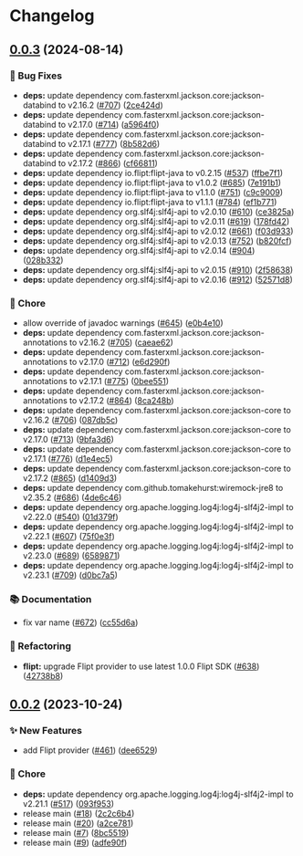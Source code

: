# Changelog

## [0.0.3](https://github.com/open-feature/java-sdk-contrib/compare/dev.openfeature.contrib.providers.flipt-v0.0.2...dev.openfeature.contrib.providers.flipt-v0.0.3) (2024-08-14)


### 🐛 Bug Fixes

* **deps:** update dependency com.fasterxml.jackson.core:jackson-databind to v2.16.2 ([#707](https://github.com/open-feature/java-sdk-contrib/issues/707)) ([2ce424d](https://github.com/open-feature/java-sdk-contrib/commit/2ce424dd780a04c49efe29093a33bd26d0ceccc5))
* **deps:** update dependency com.fasterxml.jackson.core:jackson-databind to v2.17.0 ([#714](https://github.com/open-feature/java-sdk-contrib/issues/714)) ([a5964f0](https://github.com/open-feature/java-sdk-contrib/commit/a5964f0654124b668e50a5df7cf82c1028457f95))
* **deps:** update dependency com.fasterxml.jackson.core:jackson-databind to v2.17.1 ([#777](https://github.com/open-feature/java-sdk-contrib/issues/777)) ([8b582d6](https://github.com/open-feature/java-sdk-contrib/commit/8b582d6052fd22b8141a9765b2a1a261933fd3a2))
* **deps:** update dependency com.fasterxml.jackson.core:jackson-databind to v2.17.2 ([#866](https://github.com/open-feature/java-sdk-contrib/issues/866)) ([cf66811](https://github.com/open-feature/java-sdk-contrib/commit/cf668118351120b8a86b08f30facb38f7ec51086))
* **deps:** update dependency io.flipt:flipt-java to v0.2.15 ([#537](https://github.com/open-feature/java-sdk-contrib/issues/537)) ([ffbe7f1](https://github.com/open-feature/java-sdk-contrib/commit/ffbe7f10213dfdf0dafa87e2112ec57c049961da))
* **deps:** update dependency io.flipt:flipt-java to v1.0.2 ([#685](https://github.com/open-feature/java-sdk-contrib/issues/685)) ([7e191b1](https://github.com/open-feature/java-sdk-contrib/commit/7e191b101dd31f64e857879d69463e2e4998c721))
* **deps:** update dependency io.flipt:flipt-java to v1.1.0 ([#751](https://github.com/open-feature/java-sdk-contrib/issues/751)) ([c9c9009](https://github.com/open-feature/java-sdk-contrib/commit/c9c90095e6f18f48b3ca791f8bb1d6d63321fae8))
* **deps:** update dependency io.flipt:flipt-java to v1.1.1 ([#784](https://github.com/open-feature/java-sdk-contrib/issues/784)) ([ef1b771](https://github.com/open-feature/java-sdk-contrib/commit/ef1b771cf2fbe5dd7acdc842c5efc290ee166fc5))
* **deps:** update dependency org.slf4j:slf4j-api to v2.0.10 ([#610](https://github.com/open-feature/java-sdk-contrib/issues/610)) ([ce3825a](https://github.com/open-feature/java-sdk-contrib/commit/ce3825af03beb0ec682eec390efd4cfff973bc99))
* **deps:** update dependency org.slf4j:slf4j-api to v2.0.11 ([#619](https://github.com/open-feature/java-sdk-contrib/issues/619)) ([178fd42](https://github.com/open-feature/java-sdk-contrib/commit/178fd42d314bb7f7018d70d532020a366cc58ae3))
* **deps:** update dependency org.slf4j:slf4j-api to v2.0.12 ([#661](https://github.com/open-feature/java-sdk-contrib/issues/661)) ([f03d933](https://github.com/open-feature/java-sdk-contrib/commit/f03d93305bda8ea932831e81db57c989ce4e14e4))
* **deps:** update dependency org.slf4j:slf4j-api to v2.0.13 ([#752](https://github.com/open-feature/java-sdk-contrib/issues/752)) ([b820fcf](https://github.com/open-feature/java-sdk-contrib/commit/b820fcf1b7ea945a8e450dcc90addb82f5fb865d))
* **deps:** update dependency org.slf4j:slf4j-api to v2.0.14 ([#904](https://github.com/open-feature/java-sdk-contrib/issues/904)) ([028b332](https://github.com/open-feature/java-sdk-contrib/commit/028b332dc8ac3b134e5453d5449a4c11b4ef250a))
* **deps:** update dependency org.slf4j:slf4j-api to v2.0.15 ([#910](https://github.com/open-feature/java-sdk-contrib/issues/910)) ([2f58638](https://github.com/open-feature/java-sdk-contrib/commit/2f58638eb4907c948325d1e61853e1b6eabfa4c1))
* **deps:** update dependency org.slf4j:slf4j-api to v2.0.16 ([#912](https://github.com/open-feature/java-sdk-contrib/issues/912)) ([52571d8](https://github.com/open-feature/java-sdk-contrib/commit/52571d806e7c547006db836245b4895fe9bc4660))


### 🧹 Chore

* allow override of javadoc warnings ([#645](https://github.com/open-feature/java-sdk-contrib/issues/645)) ([e0b4e10](https://github.com/open-feature/java-sdk-contrib/commit/e0b4e1062904b9e1884fbfb96441852ec47e0a9e))
* **deps:** update dependency com.fasterxml.jackson.core:jackson-annotations to v2.16.2 ([#705](https://github.com/open-feature/java-sdk-contrib/issues/705)) ([caeae62](https://github.com/open-feature/java-sdk-contrib/commit/caeae62a2fbf51392dacf0b8cfbe3c6139f97d68))
* **deps:** update dependency com.fasterxml.jackson.core:jackson-annotations to v2.17.0 ([#712](https://github.com/open-feature/java-sdk-contrib/issues/712)) ([e6d290f](https://github.com/open-feature/java-sdk-contrib/commit/e6d290ffff0622347ad3dfb878cc73206987e04f))
* **deps:** update dependency com.fasterxml.jackson.core:jackson-annotations to v2.17.1 ([#775](https://github.com/open-feature/java-sdk-contrib/issues/775)) ([0bee551](https://github.com/open-feature/java-sdk-contrib/commit/0bee551e6af2d3cf419a23f59680fc8033cea8c5))
* **deps:** update dependency com.fasterxml.jackson.core:jackson-annotations to v2.17.2 ([#864](https://github.com/open-feature/java-sdk-contrib/issues/864)) ([8ca248b](https://github.com/open-feature/java-sdk-contrib/commit/8ca248bfa9fd64073f6b84722a990f50216969bf))
* **deps:** update dependency com.fasterxml.jackson.core:jackson-core to v2.16.2 ([#706](https://github.com/open-feature/java-sdk-contrib/issues/706)) ([087db5c](https://github.com/open-feature/java-sdk-contrib/commit/087db5ce16a071245d55312080ef0ad68a8dcd04))
* **deps:** update dependency com.fasterxml.jackson.core:jackson-core to v2.17.0 ([#713](https://github.com/open-feature/java-sdk-contrib/issues/713)) ([9bfa3d6](https://github.com/open-feature/java-sdk-contrib/commit/9bfa3d6dc6bb16de67ee2d0a3291e59aa7775a33))
* **deps:** update dependency com.fasterxml.jackson.core:jackson-core to v2.17.1 ([#776](https://github.com/open-feature/java-sdk-contrib/issues/776)) ([d1e4ec5](https://github.com/open-feature/java-sdk-contrib/commit/d1e4ec562de081a1fef677219aed8b73f2882bd8))
* **deps:** update dependency com.fasterxml.jackson.core:jackson-core to v2.17.2 ([#865](https://github.com/open-feature/java-sdk-contrib/issues/865)) ([d1409d3](https://github.com/open-feature/java-sdk-contrib/commit/d1409d3ccaff2ca77589f5e6616962b706182543))
* **deps:** update dependency com.github.tomakehurst:wiremock-jre8 to v2.35.2 ([#686](https://github.com/open-feature/java-sdk-contrib/issues/686)) ([4de6c46](https://github.com/open-feature/java-sdk-contrib/commit/4de6c466b10d031ea5d8029acc7a47ba587465c6))
* **deps:** update dependency org.apache.logging.log4j:log4j-slf4j2-impl to v2.22.0 ([#540](https://github.com/open-feature/java-sdk-contrib/issues/540)) ([01d379f](https://github.com/open-feature/java-sdk-contrib/commit/01d379fc720c14c1fd1b6baeba23f3ab7007e740))
* **deps:** update dependency org.apache.logging.log4j:log4j-slf4j2-impl to v2.22.1 ([#607](https://github.com/open-feature/java-sdk-contrib/issues/607)) ([75f0e3f](https://github.com/open-feature/java-sdk-contrib/commit/75f0e3f63a0f49d1d90de819145e480cd8eb4b6a))
* **deps:** update dependency org.apache.logging.log4j:log4j-slf4j2-impl to v2.23.0 ([#689](https://github.com/open-feature/java-sdk-contrib/issues/689)) ([6589871](https://github.com/open-feature/java-sdk-contrib/commit/65898713166b5d02f246302c54fd7400ee4238d5))
* **deps:** update dependency org.apache.logging.log4j:log4j-slf4j2-impl to v2.23.1 ([#709](https://github.com/open-feature/java-sdk-contrib/issues/709)) ([d0bc7a5](https://github.com/open-feature/java-sdk-contrib/commit/d0bc7a5aceb746d6d7c442e189a6a1e011673ba7))


### 📚 Documentation

* fix var name ([#672](https://github.com/open-feature/java-sdk-contrib/issues/672)) ([cc55d6a](https://github.com/open-feature/java-sdk-contrib/commit/cc55d6a8103b4ddbe38bb84ac8ec23d9c2716f98))


### 🔄 Refactoring

* **flipt:** upgrade Flipt provider to use latest 1.0.0 Flipt SDK ([#638](https://github.com/open-feature/java-sdk-contrib/issues/638)) ([42738b8](https://github.com/open-feature/java-sdk-contrib/commit/42738b8e94c14bbb7798aaafd6a83b1b3cc04311))

## [0.0.2](https://github.com/open-feature/java-sdk-contrib/compare/dev.openfeature.contrib.providers.flipt-v0.0.1...dev.openfeature.contrib.providers.flipt-v0.0.2) (2023-10-24)


### ✨ New Features

* add Flipt provider ([#461](https://github.com/open-feature/java-sdk-contrib/issues/461)) ([dee6529](https://github.com/open-feature/java-sdk-contrib/commit/dee6529ced89e7fa4a58f81c153e79ccb8e0d630))


### 🧹 Chore

* **deps:** update dependency org.apache.logging.log4j:log4j-slf4j2-impl to v2.21.1 ([#517](https://github.com/open-feature/java-sdk-contrib/issues/517)) ([093f953](https://github.com/open-feature/java-sdk-contrib/commit/093f9537744f36a0bd979b649509e44c6d5b9825))
* release main ([#18](https://github.com/open-feature/java-sdk-contrib/issues/18)) ([2c2c6b4](https://github.com/open-feature/java-sdk-contrib/commit/2c2c6b4e1d1c0aa62ca33a001e8f19b97637d7aa))
* release main ([#20](https://github.com/open-feature/java-sdk-contrib/issues/20)) ([a2ce781](https://github.com/open-feature/java-sdk-contrib/commit/a2ce781e156ae0fb43a72e9281cf43f74046276c))
* release main ([#7](https://github.com/open-feature/java-sdk-contrib/issues/7)) ([8bc5519](https://github.com/open-feature/java-sdk-contrib/commit/8bc5519d863e581dc061e71ffb23261d3ad1b013))
* release main ([#9](https://github.com/open-feature/java-sdk-contrib/issues/9)) ([adfe90f](https://github.com/open-feature/java-sdk-contrib/commit/adfe90f06227ea199165fa2436541dbf2e492f06))
